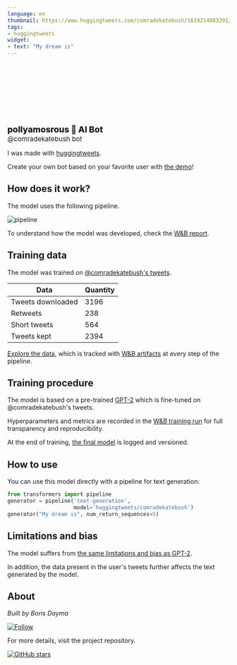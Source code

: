 ```yaml
---
language: en
thumbnail: https://www.huggingtweets.com/comradekatebush/1619214883291/predictions.png
tags:
- huggingtweets
widget:
- text: "My dream is"
---
```


<div>
<div style="width: 132px; height:132px; border-radius: 50%; background-size: cover; background-image: url('https://pbs.twimg.com/profile_images/1381477973128265729/Ulqv-oNM_400x400.jpg')">
</div>
<div style="margin-top: 8px; font-size: 19px; font-weight: 800">pollyamosrous 🤖 AI Bot </div>
<div style="font-size: 15px">@comradekatebush bot</div>
</div>

I was made with [huggingtweets](https://github.com/borisdayma/huggingtweets).

Create your own bot based on your favorite user with [the demo](https://colab.research.google.com/github/borisdayma/huggingtweets/blob/master/huggingtweets-demo.ipynb)!

## How does it work?

The model uses the following pipeline.

![pipeline](https://github.com/borisdayma/huggingtweets/blob/master/img/pipeline.png?raw=true)

To understand how the model was developed, check the [W&B report](https://wandb.ai/wandb/huggingtweets/reports/HuggingTweets-Train-a-Model-to-Generate-Tweets--VmlldzoxMTY5MjI).

## Training data

The model was trained on [@comradekatebush's tweets](https://twitter.com/comradekatebush).

| Data | Quantity |
| --- | --- |
| Tweets downloaded | 3196 |
| Retweets | 238 |
| Short tweets | 564 |
| Tweets kept | 2394 |

[Explore the data](https://wandb.ai/wandb/huggingtweets/runs/113j7mcs/artifacts), which is tracked with [W&B artifacts](https://docs.wandb.com/artifacts) at every step of the pipeline.

## Training procedure

The model is based on a pre-trained [GPT-2](https://huggingface.co/gpt2) which is fine-tuned on @comradekatebush's tweets.

Hyperparameters and metrics are recorded in the [W&B training run](https://wandb.ai/wandb/huggingtweets/runs/1fy72axl) for full transparency and reproducibility.

At the end of training, [the final model](https://wandb.ai/wandb/huggingtweets/runs/1fy72axl/artifacts) is logged and versioned.

## How to use

You can use this model directly with a pipeline for text generation:

```python
from transformers import pipeline
generator = pipeline('text-generation',
                     model='huggingtweets/comradekatebush')
generator("My dream is", num_return_sequences=5)
```

## Limitations and bias

The model suffers from [the same limitations and bias as GPT-2](https://huggingface.co/gpt2#limitations-and-bias).

In addition, the data present in the user's tweets further affects the text generated by the model.

## About

*Built by Boris Dayma*

[![Follow](https://img.shields.io/twitter/follow/borisdayma?style=social)](https://twitter.com/intent/follow?screen_name=borisdayma)

For more details, visit the project repository.

[![GitHub stars](https://img.shields.io/github/stars/borisdayma/huggingtweets?style=social)](https://github.com/borisdayma/huggingtweets)
